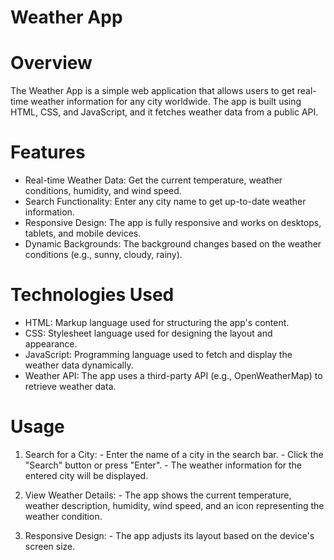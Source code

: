 # Weather App

# Overview
The Weather App is a simple web application that allows users to get real-time weather information for any city worldwide. The app is built using HTML, CSS, and JavaScript, and it fetches weather data from a public API.

# Features
  - Real-time Weather Data: Get the current temperature, weather conditions, humidity, and wind speed.
  - Search Functionality: Enter any city name to get up-to-date weather information.
  - Responsive Design: The app is fully responsive and works on desktops, tablets, and mobile devices.
  - Dynamic Backgrounds: The background changes based on the weather conditions (e.g., sunny, cloudy, rainy).

    
# Technologies Used

  - HTML: Markup language used for structuring the app's content.
  - CSS: Stylesheet language used for designing the layout and appearance.
  - JavaScript: Programming language used to fetch and display the weather data dynamically.
  - Weather API: The app uses a third-party API (e.g., OpenWeatherMap) to retrieve weather data.

# Usage
  1. Search for a City:
    - Enter the name of a city in the search bar.
    - Click the "Search" button or press "Enter".
    - The weather information for the entered city will be displayed.
    
  2. View Weather Details:
    - The app shows the current temperature, weather description, humidity, wind speed, and an icon representing the weather condition.
        
  3. Responsive Design:
    - The app adjusts its layout based on the device's screen size.
